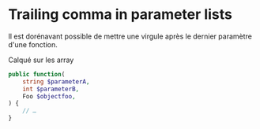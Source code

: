# Trailing comma in parameter lists

Il est dorénavant possible de mettre une virgule après le dernier paramètre d'une fonction.

Calqué sur les array

```php
public function(
    string $parameterA,
    int $parameterB,
    Foo $objectfoo,
) {
    // …
}
```
